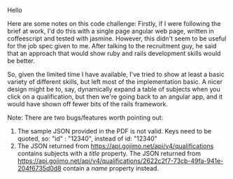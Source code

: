 Hello

Here are some notes on this code challenge:
Firstly, if I were following the brief at work, I'd do this with a single page
angular web page, written in coffeescript and tested with jasmine.
However, this didn't seem to be useful for the job spec given to
me. After talking to the recruitment guy, he said that an approach that would
show ruby and rails development skills would be better.

So, given the limited time I have available, I've tried to show at least a
basic variety of different skills, but left most of the implementation basic.
A nicer design might be to, say, dynamically expand a table of subjects when
you click on a qualification, but then we're going back to an angular app, and
it would have shown off fewer bits of the rails framework.

Note:
There are two bugs/features worth pointing out:
1) The sample JSON provided in the PDF is not valid. Keys need to be quoted,
so: "id" : "12340", instead of id: "12340"
2) The JSON returned from https://api.gojimo.net/api/v4/qualifications
contains subjects with a _title_ property. The JSON returned from
https://api.gojimo.net/api/v4/qualifications/2622c2f7-73cb-49fa-941e-204f6735d0d8
contain a _name_ property instead.
